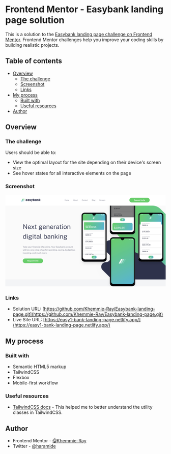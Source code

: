 # Frontend Mentor - Easybank landing page solution

This is a solution to the [Easybank landing page challenge on Frontend Mentor](https://www.frontendmentor.io/challenges/easybank-landing-page-WaUhkoDN). Frontend Mentor challenges help you improve your coding skills by building realistic projects. 

## Table of contents

- [Overview](#overview)
  - [The challenge](#the-challenge)
  - [Screenshot](#screenshot)
  - [Links](#links)
- [My process](#my-process)
  - [Built with](#built-with)
  - [Useful resources](#useful-resources)
- [Author](#author)

## Overview

### The challenge

Users should be able to:

- View the optimal layout for the site depending on their device's screen size
- See hover states for all interactive elements on the page

### Screenshot

![](images/screenshot.png)

### Links

- Solution URL: [https://github.com/Khemmie-Ray/Easybank-landing-page.git](https://github.com/Khemmie-Ray/Easybank-landing-page.git)
- Live Site URL: [https://easy1-bank-landing-page.netlify.app/](https://easy1-bank-landing-page.netlify.app/)

## My process

### Built with

- Semantic HTML5 markup
- TailwindCSS
- Flexbox
- Mobile-first workflow

### Useful resources

- [TailwindCSS docs](https://tailwindcss.com/) - This helped me to better understand the utility classes in TailwindCSS. 

## Author

- Frontend Mentor - [@Khemmie-Ray](https://www.frontendmentor.io/profile/Khemmie-Ray)
- Twitter - [@haramide](https://www.twitter.com/haramide)